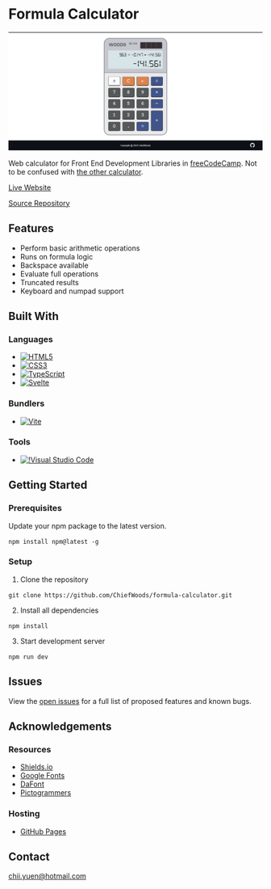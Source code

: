 # Formula Calculator

![Screenshot](screenshot.png)

Web calculator for Front End Development Libraries in [freeCodeCamp](https://www.freecodecamp.org/learn/). Not to be confused with [the other calculator](https://github.com/ChiefWoods/calculator).

[Live Website](https://chiefwoods.github.io/formula-calculator/)

[Source Repository](https://github.com/ChiefWoods/formula-calculator)

## Features

- Perform basic arithmetic operations
- Runs on formula logic
- Backspace available
- Evaluate full operations
- Truncated results
- Keyboard and numpad support

## Built With

### Languages

- [![HTML5](https://img.shields.io/badge/HTML5-white?style=for-the-badge&logo=html5&logoColor=e65127)](https://html5.org/)
- [![CSS3](https://img.shields.io/badge/CSS3-white?style=for-the-badge&logo=css3&logoColor=306AF1)](https://www.w3.org/Style/CSS/Overview.en.html)
- [![TypeScript](https://img.shields.io/badge/TypeScript-white?style=for-the-badge&logo=typescript)](https://www.typescriptlang.org/)
- [![Svelte](https://img.shields.io/badge/Svelte-2e2e2e?style=for-the-badge&logo=svelte)](https://svelte.dev/)

### Bundlers

- [![Vite](https://img.shields.io/badge/Vite-ffd028?style=for-the-badge&logo=Vite)](https://vitejs.dev/)

### Tools

- [![!Visual Studio Code](https://img.shields.io/badge/Visual%20Studio%20Code-2c2c32?style=for-the-badge&logo=visual-studio-code&logoColor=007ACC)](https://code.visualstudio.com/)

## Getting Started

### Prerequisites

Update your npm package to the latest version.
```
npm install npm@latest -g
```

### Setup

1. Clone the repository

```
git clone https://github.com/ChiefWoods/formula-calculator.git
```

2. Install all dependencies

```
npm install
```

3. Start development server

```
npm run dev
```

## Issues

View the [open issues](https://github.com/ChiefWoods/formula-calculator/issues) for a full list of proposed features and known bugs.

## Acknowledgements

### Resources

- [Shields.io](https://shields.io/)
- [Google Fonts](https://fonts.google.com/)
- [DaFont](https://www.dafont.com/)
- [Pictogrammers](https://pictogrammers.com/)

### Hosting

- [GitHub Pages](https://pages.github.com/)

## Contact

[chii.yuen@hotmail.com](mailto:chii.yuen@hotmail.com)